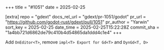 +++
title = "#1051"
date = 2025-02-25

[extra]
repo = "gdext"
docs_rel_url = "gdext/pr-1051/godot"
pr_url = "https://github.com/godot-rust/gdext/pull/1051"
pr_author = "Yarwin"
sort_key = 2025-02-25
date_time = 2025-02-25T15:22:28Z
commit_sha = "1a4bb721d6862de79c410b4d54865da1ddd4c1e4"
+++

Add `OnEditor<T>`, remove `impl<T> Export for Gd<T>` and `DynGd<T, D>`
